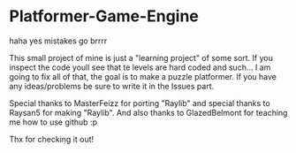 # Platformer-Game-Engine
haha yes mistakes go brrrr

This small project of mine is just a "learning project" of some sort. If you inspect the code youll see that te levels are hard coded and such... I am going to fix all of that, the goal is to make a puzzle platformer. If you have any ideas/problems be sure to write it in the Issues part.

Special thanks to MasterFeizz for porting "Raylib" and special thanks to Raysan5 for making "Raylib". And also thanks to GlazedBelmont for teaching me how to use github :p

Thx for checking it out!
